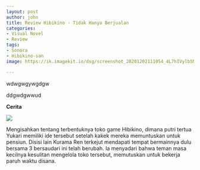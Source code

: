 ```yaml
---
layout: post
author: john
title: Review Hibikino - Tidak Hanya Berjualan
categories:
- Visual Novel
- Review
tags:
- Sonora
- Hibikino-san
image: https://ik.imagekit.io/dsg/screenshot_20201202111054_4L7hIVylb5Mq.png

---
```

wdwgwgywgdgw

ddgwdgwwud

**Cerita**

![](https://ik.imagekit.io/dsg/screenshot_20201023053856_IQAJA-gTU.jpg)

Mengisahkan tentang terbentuknya toko game Hibikino, dimana putri tertua Yukari memiliki ide tersebut setelah kakek mereka memuntuskan untuk pensiun. Disisi lain Kurama Ren terkejut mendapati tempat bermainnya dulu bersama 3 bersaudari ini telah berubah. Ia menyadari bahwa teman masa kecilnya kesulitan mengelola toko tersebut, memutuskan untuk bekerja paruh waktu disana.